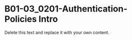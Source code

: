 

# B01-03_0201-Authentication-Policies Intro

Delete this text and replace it with your own content.
